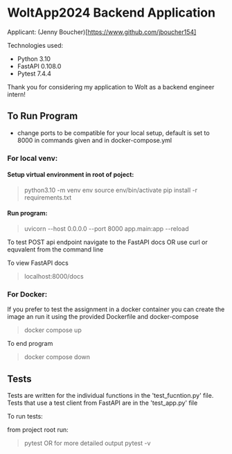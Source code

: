 # WoltApp2024 Backend Application 

Applicant: (Jenny Boucher)[https://www.github.com/jboucher154]

Technologies used: 
- Python 3.10
- FastAPI 0.108.0
- Pytest 7.4.4

Thank you for considering my application to Wolt as a backend engineer intern!

## To Run Program

- change ports to be compatible for your local setup, default is set to 8000 in commands given and in docker-compose.yml

### For local venv:

#### Setup virtual environment in root of poject:

> python3.10 -m venv env
> source env/bin/activate
> pip install -r requirements.txt

#### Run program:

> uvicorn --host 0.0.0.0 --port 8000 app.main:app --reload

To test POST api endpoint navigate to the FastAPI docs OR use curl or equvalent from the command line

To view FastAPI docs
> localhost:8000/docs

### For Docker:

If you prefer to test the assignment in a docker container you can create the image an run it using the provided Dockerfile and docker-compose

> docker compose up

To end program

> docker compose down

## Tests

Tests are written for the individual functions in the 'test_fucntion.py' file. Tests that use a test client from FastAPI are in the 'test_app.py' file

To run tests:

from project root run:
> pytest
OR for more detailed output
> pytest -v 
